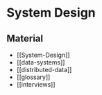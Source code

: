 # System Design

## Material

- [[System-Design]]
- [[data-systems]]
- [[distributed-data]]
- [[glossary]]
- [[interviews]]
